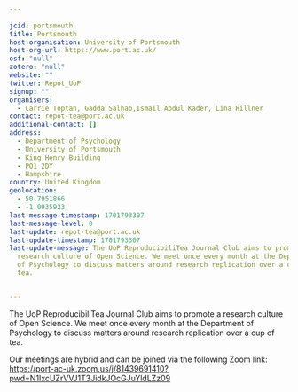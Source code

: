 ```yaml
---
    
jcid: portsmouth
title: Portsmouth
host-organisation: University of Portsmouth
host-org-url: https://www.port.ac.uk/
osf: "null"
zotero: "null"
website: ""
twitter: Repot_UoP
signup: ""
organisers:
  - Carrie Toptan, Gadda Salhab,Ismail Abdul Kader, Lina Hillner
contact: repot-tea@port.ac.uk
additional-contact: []
address:
  - Department of Psychology
  - University of Portsmouth
  - King Henry Building
  - PO1 2DY
  - Hampshire
country: United Kingdom
geolocation:
  - 50.7951866
  - -1.0935923
last-message-timestamp: 1701793307
last-message-level: 0
last-update: repot-tea@port.ac.uk
last-update-timestamp: 1701793307
last-update-message: The UoP ReproducibiliTea Journal Club aims to promote a
  research culture of Open Science. We meet once every month at the Department
  of Psychology to discuss matters around research replication over a cup of
  tea.


---
```


The UoP ReproducibiliTea Journal Club aims to promote a research culture of Open Science. We meet once every month at the Department of Psychology to discuss matters around research replication over a cup of tea.

Our meetings are hybrid and can be joined via the following Zoom link: https://port-ac-uk.zoom.us/j/81439691410?pwd=N1IxcUZrVVJ1T3JidkJOcGJuYldLZz09
